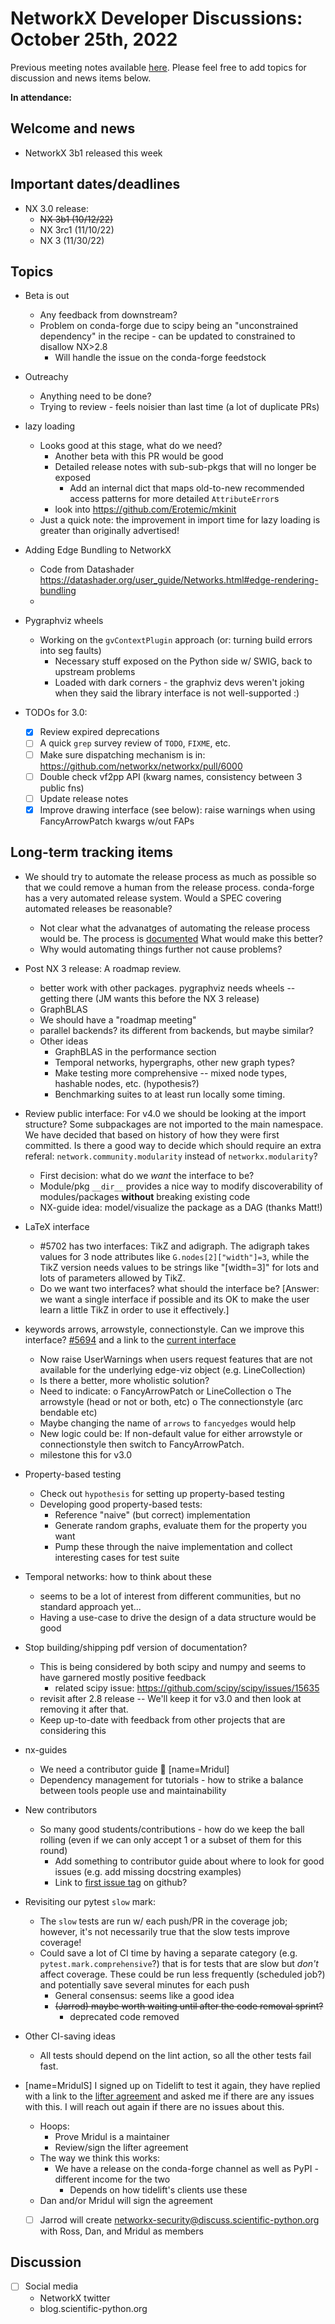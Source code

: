# NetworkX Developer Discussions: October 25th, 2022

Previous meeting notes available [here](https://github.com/networkx/archive/tree/main/meetings). Please feel free to add topics for discussion and news items below.

**In attendance:**

## Welcome and news

- NetworkX 3b1 released this week

## Important dates/deadlines

- NX 3.0 release:
  * ~~NX 3b1 (10/12/22)~~
  * NX 3rc1 (11/10/22)
  * NX 3 (11/30/22)


## Topics

- Beta is out
  * Any feedback from downstream?
  * Problem on conda-forge due to scipy being an "unconstrained dependency" in the recipe - can be updated to constrained to disallow NX>2.8
    - Will handle the issue on the conda-forge feedstock

- Outreachy
  * Anything need to be done?
  * Trying to review - feels noisier than last time (a lot of duplicate PRs)

- lazy loading
  * Looks good at this stage, what do we need?
    - Another beta with this PR would be good
    - Detailed release notes with sub-sub-pkgs that will no longer be exposed
      * Add an internal dict that maps old-to-new recommended access patterns for
        more detailed `AttributeError`s
    - look into https://github.com/Erotemic/mkinit
  * Just a quick note: the improvement in import time for lazy loading is greater than originally advertised!

- Adding Edge Bundling to NetworkX
    - Code from Datashader
https://datashader.org/user_guide/Networks.html#edge-rendering-bundling
    - 

- Pygraphviz wheels
  * Working on the `gvContextPlugin` approach (or: turning build errors into seg faults)
    - Necessary stuff exposed on the Python side w/ SWIG, back to upstream problems
    - Loaded with dark corners - the graphviz devs weren't joking when they said the library interface is not well-supported :)

- TODOs for 3.0:
  - [x] Review expired deprecations
  - [ ] A quick `grep` survey review of `TODO`, `FIXME`, etc.
  - [ ] Make sure dispatching mechanism is in: https://github.com/networkx/networkx/pull/6000
  - [ ] Double check vf2pp API (kwarg names, consistency between 3 public fns)
  - [ ] Update release notes
  - [x] Improve drawing interface (see below): raise warnings when using FancyArrowPatch kwargs w/out FAPs
 
## Long-term tracking items

- We should try to automate the release process as much as possible so that we could remove a human from the release process. conda-forge has a very automated release system. Would a SPEC covering automated releases be reasonable?
    - Not clear what the advanatges of automating the release process would be. The process is [documented](https://github.com/networkx/networkx/blob/main/doc/developer/release.rst) What would make this better?
    - Why would automating things further not cause problems?

- Post NX 3 release: A roadmap review.
  - better work with other packages. pygraphviz needs wheels -- getting there (JM wants this before the NX 3 release)
  - GraphBLAS
  - We should have a "roadmap meeting" 
  - parallel backends? its different from backends, but maybe similar?
  - Other ideas
    - GraphBLAS in the performance section
    - Temporal networks, hypergraphs, other new graph types?
    - Make testing more comprehensive -- mixed node types, hashable nodes, etc. (hypothesis?)
    - Benchmarking suites to at least run locally some timing.
  
- Review public interface: For v4.0 we should be looking at the import structure?  Some subpackages are not imported to the main namespace. We have decided that based on history of how they were first committed. Is there a good way to decide which should require an extra referal: `network.community.modularity` instead of `networkx.modularity`?
  - First decision: what do we *want* the interface to be?
  - Module/pkg `__dir__` provides a nice way to modify discoverability of modules/packages **without** breaking existing code
  - NX-guide idea: model/visualize the package as a DAG (thanks Matt!)

- LaTeX interface
   - #5702 has two interfaces: TikZ and adigraph. The adigraph takes values for 3 node attributes like `G.nodes[2]["width"]=3`, while the TikZ version needs values to be strings like "[width=3]" for lots and lots of parameters allowed by TikZ.
   - Do we want two interfaces? what should the interface be? [Answer: we want a single interface if possible and its OK to make the user learn a little TikZ in order to use it effectively.]

- keywords arrows, arrowstyle, connectionstyle. Can we improve this interface? [#5694](https://github.com/networkx/networkx/pull/5694) and a link to the [current interface](https://github.com/networkx/networkx/blob/2c904d18dc79df3acd64495ef64c6ff4674992a0/networkx/drawing/nx_pylab.py#L537)
    - Now raise UserWarnings when users request features that are not available for the underlying edge-viz object (e.g. LineCollection)
    - Is there a better, more wholistic solution?
    - Need to indicate:
      o FancyArrowPatch or LineCollection
      o The arrowstyle (head or not or both, etc)
      o The connectionstyle (arc bendable etc)
    - Maybe changing the name of `arrows` to `fancyedges` would help
    - New logic could be:  If non-default value for either arrowstyle or connectionstyle then switch to FancyArrowPatch.
    - milestone this for v3.0

- Property-based testing
  * Check out `hypothesis` for setting up property-based testing
  * Developing good property-based tests:
    - Reference "naive" (but correct) implementation
    - Generate random graphs, evaluate them for the property you want
    - Pump these through the naive implementation and collect interesting cases for test suite

- Temporal networks: how to think about these
  * seems to be a lot of interest from different communities, but no standard approach yet...
  * Having a use-case to drive the design of a data structure would be good
  
- Stop building/shipping pdf version of documentation?
  * This is being considered by both scipy and numpy and seems to have garnered mostly positive feedback
    - related scipy issue: https://github.com/scipy/scipy/issues/15635
  * revisit after 2.8 release -- We'll keep it for v3.0 and then look at removing it after that.
  * Keep up-to-date with feedback from other projects that are considering this

- nx-guides
  * We need a contributor guide :book: [name=Mridul]
  * Dependency management for tutorials - how to strike a balance between tools people use and maintainability

- New contributors
  * So many good students/contributions - how do we keep the ball rolling (even if we can only accept 1 or a subset of them for this round)
    - Add something to contributor guide about where to look for good issues (e.g. add missing docstring examples)
    - Link to [first issue tag](https://github.com/networkx/networkx/labels/Good%20First%20Issue) on github?
    
- Revisiting our pytest `slow` mark:
  * The `slow` tests are run w/ each push/PR in the coverage job; however, it's not necessarily true that the slow tests improve coverage!
  * Could save a lot of CI time by having a separate category (e.g. `pytest.mark.comprehensive`?) that is for tests that are slow but *don't* affect coverage. These could be run less frequently (scheduled job?) and potentially save several minutes for each push
    - General consensus: seems like a good idea
    - ~~(Jarrod) maybe worth waiting until after the code removal sprint?~~
      - deprecated code removed

- Other CI-saving ideas
    - All tests should depend on the lint action, so all the other tests fail fast.

- [name=MridulS] I signed up on Tidelift to test it again, they have replied with a link to the [lifter agreement](https://support.tidelift.com/hc/en-us/articles/4406309657876-Lifter-agreement) and asked me if there are any issues with this. I will reach out again if there are no issues about this.
  * Hoops:
    * Prove Mridul is a maintainer
    * Review/sign the lifter agreement
  * The way we think this works:
    - We have a release on the conda-forge channel as well as PyPI - different income for the two
      * Depends on how tidelift's clients use these
  * Dan and/or Mridul will sign the agreement
  * [ ] Jarrod will create networkx-security@discuss.scientific-python.org with Ross, Dan, and Mridul as members


## Discussion

- [ ] Social media
    * NetworkX twitter
    * blog.scientific-python.org